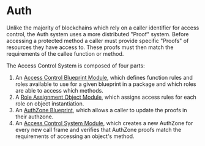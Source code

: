 # Auth

Unlike the majority of blockchains which rely on a caller identifier for access control,
the Auth system uses a more distributed "Proof" system. Before accessing a protected
method a caller must provide specific "Proofs" of resources they have access to. These proofs
must then match the requirements of the callee function or method.

The Access Control System is composed of four parts:

1. An [Access Control Blueprint Module](blueprint_module.md),
which defines function rules and roles available to use for a given blueprint in a package and which roles are able
to access which methods.
2. A [Role Assignment Object Module](role_assignment.md),
which assigns access rules for each role on object instantiation.
3. An [AuthZone Blueprint](authzone.md), which allows a caller to update the proofs in their authzone.
4. An [Access Control System Module](system_module.md), which creates a new AuthZone for every
new call frame and verifies that AuthZone proofs match the requirements of accessing an
object's method.